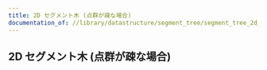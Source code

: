 ```yaml
---
title: 2D セグメント木 (点群が疎な場合)
documentation_of: //library/datastructure/segment_tree/segment_tree_2d_sparse.hpp
---
```

## 2D セグメント木 (点群が疎な場合)